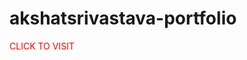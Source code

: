 # akshatsrivastava-portfolio
<a href="https://akshat-fsociety.github.io/akshatsrivastava-portfolio/" style="text-decoration:none; color:red;">CLICK TO VISIT</a>
